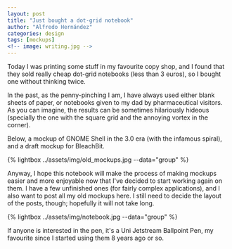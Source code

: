```yaml
---
layout: post
title: "Just bought a dot-grid notebook"
author: "Alfredo Hernández"
categories: design
tags: [mockups]
<!-- image: writing.jpg -->
---
```


Today I was printing some stuff in my favourite copy shop, and I found that they sold really cheap dot-grid notebooks (less than 3 euros), so I bought one without thinking twice.

In the past, as the penny-pinching I am, I have always used either blank sheets of paper, or notebooks given to my dad by pharmaceutical visitors. As you can imagine, the results can be sometimes hilariously hideous (specially the one with the square grid and the annoying vortex in the corner).

Below, a mockup of GNOME Shell in the 3.0 era (with the infamous spiral), and a draft mockup for BleachBit.

{% lightbox ../assets/img/old_mockups.jpg --data="group" %}


Anyway, I hope this notebook will make the process of making mockups easier and more enjoyable now that I've decided to start working again on them. I have a few unfinished ones (for fairly complex applications), and I also want to post all my old mockups here. I still need to decide the layout of the posts, though; hopefully it will not take long.

{% lightbox ../assets/img/notebook.jpg --data="group" %}


If anyone is interested in the pen, it's a Uni Jetstream Ballpoint Pen, my favourite since I started using them 8 years ago or so.
